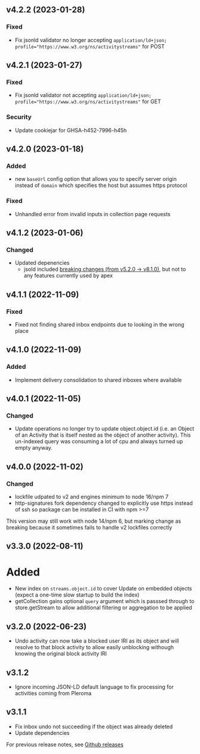 ## v4.2.2 (2023-01-28)

### Fixed

* Fix jsonld validator no longer accepting `application/ld+json; profile="https://www.w3.org/ns/activitystreams"` for POST

## v4.2.1 (2023-01-27)

### Fixed

* Fix jsonld validator not accepting `application/ld+json; profile="https://www.w3.org/ns/activitystreams"` for GET

### Security

* Update cookiejar for GHSA-h452-7996-h45h

## v4.2.0 (2023-01-18)

### Added

* new `baseUrl` config option that allows you to specify server origin instead of `domain` which specifies the host but assumes https protocol

### Fixed

* Unhandled error from invalid inputs in collection page requests

## v4.1.2 (2023-01-06)

### Changed

* Updated depenencies
  * jsold included [breaking changes (from v5.2.0 -> v8.1.0)](https://github.com/digitalbazaar/jsonld.js/blob/main/CHANGELOG.md), but not to any features currently used by apex

## v4.1.1 (2022-11-09)

### Fixed

* Fixed not finding shared inbox endpoints due to looking in the wrong place

## v4.1.0 (2022-11-09)

### Added

* Implement delivery consolidation to shared inboxes where available

## v4.0.1 (2022-11-05)
### Changed

* Update operations no longer try to update object.object.id (i.e. an Object of an Activity that is itself nested as the object of another activity). This un-indexed query was consuming a lot of cpu and always turned up empty anyway.

## v4.0.0 (2022-11-02)

### Changed

* lockfile udpated to v2 and engines minimum to node 16/npm 7
* http-signatures fork dependency changed to explicitly use https instead of ssh so package can be installed in CI with npm >=7

This version may still work with node 14/npm 6, but marking change as breaking because it sometimes fails to handle v2 lockfiles correctly

## v3.3.0 (2022-08-11)

# Added

* New index on `streams.object.id` to cover Update on embedded objects (expect a one-time slow startup to build the index)
* getCollection gains optional `query` argument which is passsed
through to store.getStream to allow additional filtering or
aggregation to be applied
## v3.2.0 (2022-06-23)

* Undo activity can now take a blocked user IRI as its object and will resolve to that block activity to allow easily unblocking withough knowing the original block activity IRI

## v3.1.2

* Ignore incoming JSON-LD default language to fix processing for activities coming from Pleroma

## v3.1.1

* Fix inbox undo not succeeding if the object was already deleted
* Update dependencies

For previous release notes, see [Github releases](https://github.com/immers-space/activitypub-express/releases)
